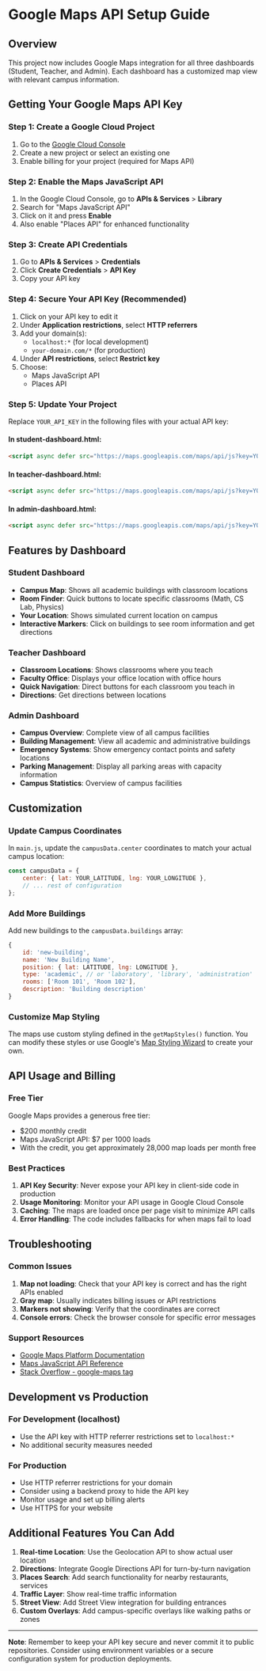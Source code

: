 # Google Maps API Setup Guide

## Overview
This project now includes Google Maps integration for all three dashboards (Student, Teacher, and Admin). Each dashboard has a customized map view with relevant campus information.

## Getting Your Google Maps API Key

### Step 1: Create a Google Cloud Project
1. Go to the [Google Cloud Console](https://console.cloud.google.com/)
2. Create a new project or select an existing one
3. Enable billing for your project (required for Maps API)

### Step 2: Enable the Maps JavaScript API
1. In the Google Cloud Console, go to **APIs & Services** > **Library**
2. Search for "Maps JavaScript API"
3. Click on it and press **Enable**
4. Also enable "Places API" for enhanced functionality

### Step 3: Create API Credentials
1. Go to **APIs & Services** > **Credentials**
2. Click **Create Credentials** > **API Key**
3. Copy your API key

### Step 4: Secure Your API Key (Recommended)
1. Click on your API key to edit it
2. Under **Application restrictions**, select **HTTP referrers**
3. Add your domain(s):
   - `localhost:*` (for local development)
   - `your-domain.com/*` (for production)
4. Under **API restrictions**, select **Restrict key**
5. Choose:
   - Maps JavaScript API
   - Places API

### Step 5: Update Your Project
Replace `YOUR_API_KEY` in the following files with your actual API key:

#### In student-dashboard.html:
```html
<script async defer src="https://maps.googleapis.com/maps/api/js?key=YOUR_ACTUAL_API_KEY&callback=initMap&libraries=places"></script>
```

#### In teacher-dashboard.html:
```html
<script async defer src="https://maps.googleapis.com/maps/api/js?key=YOUR_ACTUAL_API_KEY&callback=initMap&libraries=places"></script>
```

#### In admin-dashboard.html:
```html
<script async defer src="https://maps.googleapis.com/maps/api/js?key=YOUR_ACTUAL_API_KEY&callback=initMap&libraries=places"></script>
```

## Features by Dashboard

### Student Dashboard
- **Campus Map**: Shows all academic buildings with classroom locations
- **Room Finder**: Quick buttons to locate specific classrooms (Math, CS Lab, Physics)
- **Your Location**: Shows simulated current location on campus
- **Interactive Markers**: Click on buildings to see room information and get directions

### Teacher Dashboard
- **Classroom Locations**: Shows classrooms where you teach
- **Faculty Office**: Displays your office location with office hours
- **Quick Navigation**: Direct buttons for each classroom you teach in
- **Directions**: Get directions between locations

### Admin Dashboard
- **Campus Overview**: Complete view of all campus facilities
- **Building Management**: View all academic and administrative buildings
- **Emergency Systems**: Show emergency contact points and safety locations
- **Parking Management**: Display all parking areas with capacity information
- **Campus Statistics**: Overview of campus facilities

## Customization

### Update Campus Coordinates
In `main.js`, update the `campusData.center` coordinates to match your actual campus location:

```javascript
const campusData = {
    center: { lat: YOUR_LATITUDE, lng: YOUR_LONGITUDE },
    // ... rest of configuration
};
```

### Add More Buildings
Add new buildings to the `campusData.buildings` array:

```javascript
{
    id: 'new-building',
    name: 'New Building Name',
    position: { lat: LATITUDE, lng: LONGITUDE },
    type: 'academic', // or 'laboratory', 'library', 'administration'
    rooms: ['Room 101', 'Room 102'],
    description: 'Building description'
}
```

### Customize Map Styling
The maps use custom styling defined in the `getMapStyles()` function. You can modify these styles or use Google's [Map Styling Wizard](https://mapstyle.withgoogle.com/) to create your own.

## API Usage and Billing

### Free Tier
Google Maps provides a generous free tier:
- $200 monthly credit
- Maps JavaScript API: $7 per 1000 loads
- With the credit, you get approximately 28,000 map loads per month free

### Best Practices
1. **API Key Security**: Never expose your API key in client-side code in production
2. **Usage Monitoring**: Monitor your API usage in Google Cloud Console
3. **Caching**: The maps are loaded once per page visit to minimize API calls
4. **Error Handling**: The code includes fallbacks for when maps fail to load

## Troubleshooting

### Common Issues

1. **Map not loading**: Check that your API key is correct and has the right APIs enabled
2. **Gray map**: Usually indicates billing issues or API restrictions
3. **Markers not showing**: Verify that the coordinates are correct
4. **Console errors**: Check the browser console for specific error messages

### Support Resources
- [Google Maps Platform Documentation](https://developers.google.com/maps/documentation)
- [Maps JavaScript API Reference](https://developers.google.com/maps/documentation/javascript/reference)
- [Stack Overflow - google-maps tag](https://stackoverflow.com/questions/tagged/google-maps)

## Development vs Production

### For Development (localhost)
- Use the API key with HTTP referrer restrictions set to `localhost:*`
- No additional security measures needed

### For Production
- Use HTTP referrer restrictions for your domain
- Consider using a backend proxy to hide the API key
- Monitor usage and set up billing alerts
- Use HTTPS for your website

## Additional Features You Can Add

1. **Real-time Location**: Use the Geolocation API to show actual user location
2. **Directions**: Integrate Google Directions API for turn-by-turn navigation
3. **Places Search**: Add search functionality for nearby restaurants, services
4. **Traffic Layer**: Show real-time traffic information
5. **Street View**: Add Street View integration for building entrances
6. **Custom Overlays**: Add campus-specific overlays like walking paths or zones

---

**Note**: Remember to keep your API key secure and never commit it to public repositories. Consider using environment variables or a secure configuration system for production deployments.